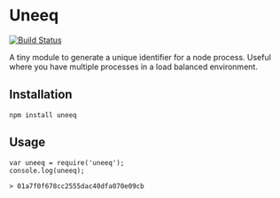 # Uneeq

[![Build Status](https://secure.travis-ci.org/shapeshed/uneeq.png)](http://travis-ci.org/shapeshed/uneeq)

A tiny module to generate a unique identifier for a node process. Useful where you have multiple processes in a load balanced environment.

## Installation

    npm install uneeq

## Usage

    var uneeq = require('uneeq');
    console.log(uneeq);

    > 01a7f0f678cc2555dac40dfa070e09cb

